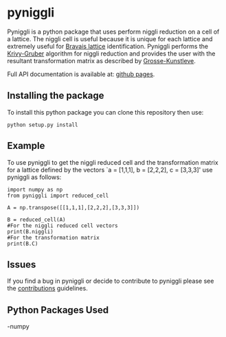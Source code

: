 # pyniggli

Pyniggli is a python package that uses perform niggli reduction on a
cell of a lattice. The niggli cell is useful because it is unique for
each lattice and extremely useful for [Bravais
lattice](https://en.wikipedia.org/wiki/Bravais_lattice)
identification. Pyniggli performs the
[Krivy-Gruber](http://journals.iucr.org/a/issues/1976/02/00/a12875/a12875.pdf)
algorithm for niggli reduction and provides the user with the
resultant transformation matrix as described by
[Grosse-Kunstleve](https://journals.iucr.org/a/issues/2004/01/00/sh5006/sh5006.pdf).

Full API documentation is available at: [github pages](https://wsmorgan.github.io/pyniggli/).

## Installing the package

To install this python package you can clone this repository then use:

```
python setup.py install
```

## Example

To use pyniggli to get the niggli reduced cell and the transformation
matrix for a lattice defined by the vectors `a = [1,1,1], b = [2,2,2],
c = [3,3,3]' use pyniggli as follows:

```
import numpy as np
from pyniggli import reduced_cell

A = np.transpose([[1,1,1],[2,2,2],[3,3,3]])

B = reduced_cell(A)
#For the niggli reduced cell vectors
print(B.niggli)
#For the transformation matrix
print(B.C)
```

## Issues

If you find a bug in pyniggli or decide to contribute to pyniggli
please see the [contributions](contributing) guidelines.

## Python Packages Used

-numpy
